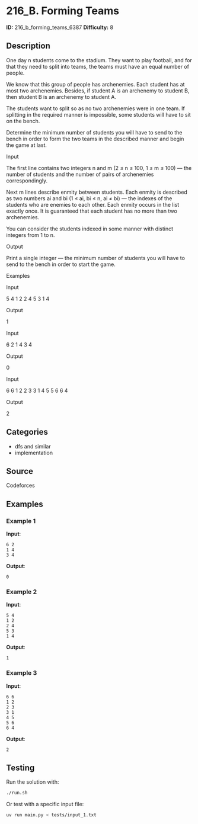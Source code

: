 # 216_B. Forming Teams

**ID:** 216_b_forming_teams_6387
**Difficulty:** 8

## Description

One day n students come to the stadium. They want to play football, and for that they need to split into teams, the teams must have an equal number of people.

We know that this group of people has archenemies. Each student has at most two archenemies. Besides, if student A is an archenemy to student B, then student B is an archenemy to student A.

The students want to split so as no two archenemies were in one team. If splitting in the required manner is impossible, some students will have to sit on the bench.

Determine the minimum number of students you will have to send to the bench in order to form the two teams in the described manner and begin the game at last.

Input

The first line contains two integers n and m (2 ≤ n ≤ 100, 1 ≤ m ≤ 100) — the number of students and the number of pairs of archenemies correspondingly.

Next m lines describe enmity between students. Each enmity is described as two numbers ai and bi (1 ≤ ai, bi ≤ n, ai ≠ bi) — the indexes of the students who are enemies to each other. Each enmity occurs in the list exactly once. It is guaranteed that each student has no more than two archenemies.

You can consider the students indexed in some manner with distinct integers from 1 to n.

Output

Print a single integer — the minimum number of students you will have to send to the bench in order to start the game.

Examples

Input

5 4
1 2
2 4
5 3
1 4


Output

1

Input

6 2
1 4
3 4


Output

0

Input

6 6
1 2
2 3
3 1
4 5
5 6
6 4


Output

2

## Categories

- dfs and similar
- implementation

## Source

Codeforces

## Examples

### Example 1

**Input**:
```
6 2
1 4
3 4
```

**Output**:
```
0
```

### Example 2

**Input**:
```
5 4
1 2
2 4
5 3
1 4
```

**Output**:
```
1
```

### Example 3

**Input**:
```
6 6
1 2
2 3
3 1
4 5
5 6
6 4
```

**Output**:
```
2
```


## Testing

Run the solution with:

```bash
./run.sh
```

Or test with a specific input file:

```bash
uv run main.py < tests/input_1.txt
```
